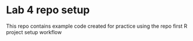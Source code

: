 # Lab 4 repo setup
This repo contains example code created for practice using the repo first R project setup workflow

